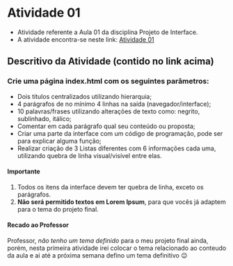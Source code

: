 # Atividade 01
* Atividade referente a Aula 01 da disciplina Projeto de Interface.
* A atividade encontra-se neste link: [Atividade 01](https://classroom.google.com/c/NjU2ODc1Njk5NTI2/a/NjU1NjAwNzI5NTYz/details)

## Descritivo da Atividade (contido no link acima)

### Crie uma página index.html com os seguintes parâmetros:
* Dois títulos centralizados utilizando hierarquia;
* 4 parágrafos de no mínimo 4 linhas na saída (navegador/interface);
* 10 palavras/frases utilizando alterações de texto como: negrito, sublinhado, itálico;
* Comentar em cada parágrafo qual seu conteúdo ou proposta;
* Criar uma parte da interface com um código de programação, pode ser para explicar alguma função;
* Realizar criação de 3 Listas diferentes com 6 informações cada uma, utilizando quebra de linha visual/visível entre elas.

#### Importante
1) Todos os itens da interface devem ter quebra de linha, exceto os parágrafos.
2) **Não será permitido textos em Lorem Ipsum**, para que vocês já adaptem para o tema do projeto final.

#### Recado ao Professor
Professor, _não tenho um tema definido_ para o meu projeto final ainda, porém, nesta primeira atividade irei colocar o tema relacionado ao conteudo da aula e ai até a próxima semana defino um tema definitivo 😉
